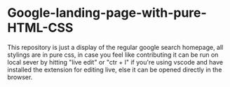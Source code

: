 # Google-landing-page-with-pure-HTML-CSS

This repository is just a display of the regular google search homepage, all stylings are in pure css, in case you feel like contributing it can be run on local sever by hitting "live edit" or "ctr + l" if you're using vscode and have installed the extension for editing live, else it can be opened directly in the browser.
